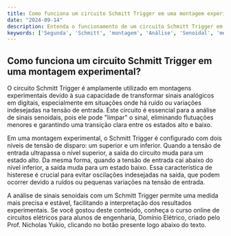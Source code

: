```yaml
---
title: Como funciona um circuito Schmitt Trigger em uma montagem experimental?
date: "2024-09-14"
description: Entenda o funcionamento de um circuito Schmitt Trigger em uma montagem experimental e sua importância na análise de sinais senoidais.
keywords: ['Segunda', 'Schmitt', 'montagem', 'Análise', 'Senoidal', 'medida', 'Tensão']
---
```


## Como funciona um circuito Schmitt Trigger em uma montagem experimental?

O circuito Schmitt Trigger é amplamente utilizado em montagens experimentais devido à sua capacidade de transformar sinais analógicos em digitais, especialmente em situações onde há ruído ou variações indesejadas na tensão de entrada. Este circuito é essencial para a análise de sinais senoidais, pois ele pode "limpar" o sinal, eliminando flutuações menores e garantindo uma transição clara entre os estados alto e baixo.

Em uma montagem experimental, o Schmitt Trigger é configurado com dois níveis de tensão de disparo: um superior e um inferior. Quando a tensão de entrada ultrapassa o nível superior, a saída do circuito muda para um estado alto. Da mesma forma, quando a tensão de entrada cai abaixo do nível inferior, a saída muda para um estado baixo. Essa característica de histerese é crucial para evitar oscilações indesejadas na saída, que podem ocorrer devido a ruídos ou pequenas variações na tensão de entrada.

A análise de sinais senoidais com um Schmitt Trigger permite uma medida mais precisa e estável, facilitando a interpretação dos resultados experimentais. Se você gostou deste conteúdo, conheça o curso online de circuitos elétricos para alunos de engenharia, Domínio Elétrico, criado pelo Prof. Nicholas Yukio, clicando no botão presente logo abaixo do texto.